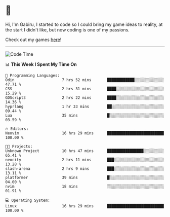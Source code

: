 # 🐀

Hi, I'm Gabiru, I started to code so I could bring my game ideas to reality, at the start I didn't like, but now coding is one of my passions.

Check out my games [here](https://gabiru.art/projetos/)!

---

<!--START_SECTION:waka-->
![Code Time](http://img.shields.io/badge/Code%20Time-685%20hrs%2017%20mins-blue)

📊 **This Week I Spent My Time On** 

```text
💬 Programming Languages: 
Odin                     7 hrs 52 mins       ████████████░░░░░░░░░░░░░   47.71 % 
CSS                      2 hrs 31 mins       ████░░░░░░░░░░░░░░░░░░░░░   15.29 % 
GDScript3                2 hrs 22 mins       ████░░░░░░░░░░░░░░░░░░░░░   14.36 % 
hyprlang                 1 hr 33 mins        ██░░░░░░░░░░░░░░░░░░░░░░░   09.44 % 
Lua                      35 mins             █░░░░░░░░░░░░░░░░░░░░░░░░   03.59 % 

🔥 Editors: 
Neovim                   16 hrs 29 mins      █████████████████████████   100.00 % 

🐱‍💻 Projects: 
Unknown Project          10 hrs 47 mins      ████████████████░░░░░░░░░   65.41 % 
neocity                  2 hrs 11 mins       ███░░░░░░░░░░░░░░░░░░░░░░   13.28 % 
slash-arena              2 hrs 9 mins        ███░░░░░░░░░░░░░░░░░░░░░░   13.11 % 
platformer               39 mins             █░░░░░░░░░░░░░░░░░░░░░░░░   04.00 % 
nvim                     18 mins             ░░░░░░░░░░░░░░░░░░░░░░░░░   01.91 % 

💻 Operating System: 
Linux                    16 hrs 29 mins      █████████████████████████   100.00 % 
```


<!--END_SECTION:waka-->
